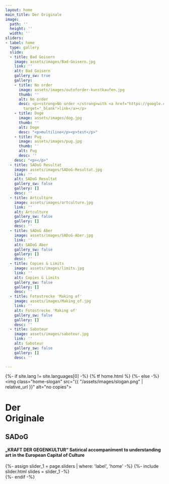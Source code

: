 ```yaml
---
layout: home
main_title: Der Originale
image:
  path: ''
  height: ''
  width: ''
sliders:
- label: home
  type: gallery
  slide:
  - title: Bad Goisern
    image: assets/images/Bad-Goisern.jpg
    link: ''
    alt: Bad Goisern
    gallery_sw: true
    gallery:
    - title: No order
      image: assets/images/outoforder-kunstkaufen.jpg
      thumb: ''
      alt: No order
      desc: <p><strong>No order </strong>with <a href="https://google.com" title=""
        target="_blank">link</a></p>
    - title: Doge
      image: assets/images/dog.jpg
      thumb: ''
      alt: Doge
      desc: "<p>multiline</p><p>test</p>"
    - title: Pug
      image: assets/images/pug.jpg
      thumb: ''
      alt: Pug
      desc: ''
    desc: "<p></p>"
  - title: SADoG Resultat
    image: assets/images/SADoG-Resultat.jpg
    link: ''
    alt: SADoG Resultat
    gallery_sw: false
    gallery: []
    desc: ''
  - title: Artculture
    image: assets/images/artculture.jpg
    link: ''
    alt: Artculture
    gallery_sw: false
    gallery: []
    desc: ''
  - title: SADoG Aber
    image: assets/images/SADoG-Aber.jpg
    link: ''
    alt: SADoG Aber
    gallery_sw: false
    gallery: []
    desc: ''
  - title: Copies & Limits
    image: assets/images/limits.jpg
    link: ''
    alt: Copies & Limits
    gallery_sw: false
    gallery: []
    desc: ''
  - title: Fotostrecke 'Making of'
    image: assets/images/Making_of.jpg
    link: ''
    alt: Fotostrecke 'Making of'
    gallery_sw: false
    gallery: []
    desc: ''
  - title: Saboteur
    image: assets/images/saboteur.jpg
    link: ''
    alt: Saboteur
    gallery_sw: false
    gallery: []
    desc: ''

---
```

{%- if site.lang != site.languages[0] -%}
  {% tf home.html %}
{%- else -%}
<img class="home-slogan" src="{{ "/assets/images/slogan.png" | relative_url }}" alt="no copies">
<div class="row">
  <div class="col-12 col-lg-10 col-xl-8">
    <h1 class="home__title">
      <strong>Der <br>Originale</strong>
    </h1>        
    <div class="home__desc">
      <div class="home__desc-inner col-12 col-md-6">
        <h2>SADoG</h2>
        <h4>„KRAFT DER GEGENKULTUR“ Satirical accompaniment to understanding art in the European Capital of Culture</h4>
      </div>
    </div>
  </div>  
  <div class="col-12">
    {%- assign slider_1 = page.sliders | where: 'label', 'home' -%}
    {%- include slider.html slides = slider_1 -%}
  </div>
</div>
{%- endif -%}